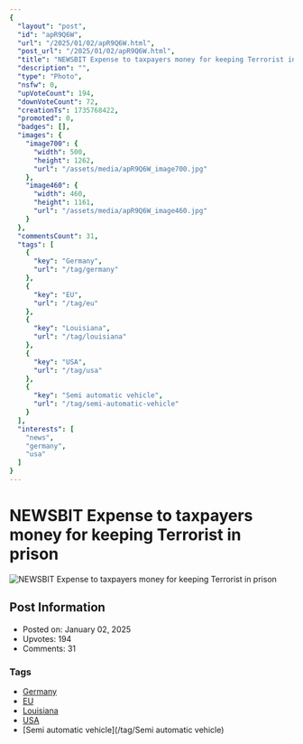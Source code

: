 ```yaml
---
{
  "layout": "post",
  "id": "apR9Q6W",
  "url": "/2025/01/02/apR9Q6W.html",
  "post_url": "/2025/01/02/apR9Q6W.html",
  "title": "NEWSBIT Expense to taxpayers money for keeping Terrorist in prison",
  "description": "",
  "type": "Photo",
  "nsfw": 0,
  "upVoteCount": 194,
  "downVoteCount": 72,
  "creationTs": 1735768422,
  "promoted": 0,
  "badges": [],
  "images": {
    "image700": {
      "width": 500,
      "height": 1262,
      "url": "/assets/media/apR9Q6W_image700.jpg"
    },
    "image460": {
      "width": 460,
      "height": 1161,
      "url": "/assets/media/apR9Q6W_image460.jpg"
    }
  },
  "commentsCount": 31,
  "tags": [
    {
      "key": "Germany",
      "url": "/tag/germany"
    },
    {
      "key": "EU",
      "url": "/tag/eu"
    },
    {
      "key": "Louisiana",
      "url": "/tag/louisiana"
    },
    {
      "key": "USA",
      "url": "/tag/usa"
    },
    {
      "key": "Semi automatic vehicle",
      "url": "/tag/semi-automatic-vehicle"
    }
  ],
  "interests": [
    "news",
    "germany",
    "usa"
  ]
}
---
```


# NEWSBIT Expense to taxpayers money for keeping Terrorist in prison

![NEWSBIT Expense to taxpayers money for keeping Terrorist in prison](/assets/media/apR9Q6W_image700.jpg)

## Post Information

- Posted on: January 02, 2025
- Upvotes: 194
- Comments: 31

### Tags

- [Germany](/tag/Germany)
- [EU](/tag/EU)
- [Louisiana](/tag/Louisiana)
- [USA](/tag/USA)
- [Semi automatic vehicle](/tag/Semi automatic vehicle)
